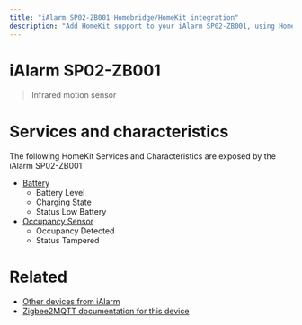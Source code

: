 ```yaml
---
title: "iAlarm SP02-ZB001 Homebridge/HomeKit integration"
description: "Add HomeKit support to your iAlarm SP02-ZB001, using Homebridge, Zigbee2MQTT and homebridge-z2m."
---
```

<!---
This file has been GENERATED using src/docgen/docgen.ts
DO NOT EDIT THIS FILE MANUALLY!
-->
# iAlarm SP02-ZB001
> Infrared motion sensor


# Services and characteristics
The following HomeKit Services and Characteristics are exposed by
the iAlarm SP02-ZB001

* [Battery](../../battery.md)
  * Battery Level
  * Charging State
  * Status Low Battery
* [Occupancy Sensor](../../sensors.md)
  * Occupancy Detected
  * Status Tampered


# Related
* [Other devices from iAlarm](../index.md#ialarm)
* [Zigbee2MQTT documentation for this device](https://www.zigbee2mqtt.io/devices/SP02-ZB001.html)